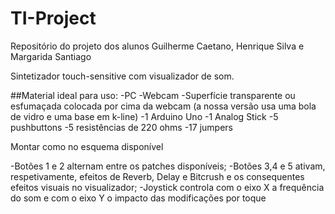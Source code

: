 # TI-Project

Repositório do projeto dos alunos Guilherme Caetano, Henrique Silva e Margarida Santiago

Sintetizador touch-sensitive com visualizador de som. 

##Material ideal para uso:
-PC
-Webcam
-Superfície transparente ou esfumaçada colocada por cima da webcam (a nossa versão usa uma bola de vidro e uma base em k-line)
-1 Arduino Uno
-1 Analog Stick
-5 pushbuttons
-5 resistências de 220 ohms
-17 jumpers

Montar como no esquema disponível

-Botões 1 e 2 alternam entre os patches disponíveis;
-Botões 3,4 e 5 ativam, respetivamente, efeitos de Reverb, Delay e Bitcrush e os consequentes efeitos visuais no visualizador;
-Joystick controla com o eixo X a frequência do som e com o eixo Y o impacto das modificações por toque 
